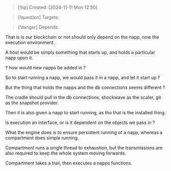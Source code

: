 
>[!tip] Created: [2024-11-11 Mon 12:50]

>[!question] Targets: 

>[!danger] Depends: 

That is is our blockchain or not should only depend on the napp, now the execution environment.

A host would be simply something that starts up, and holds a particular napp upon it.

? how would new napps be added in ?

So to start running a napp, we would pass it in a napp, and let it start up ?

But the thing that holds the napps and the db connections seems different ?

The cradle should pull in the db connections, shockwave as the scaler, git as the snapshot provider.

Then it is also given a napp to start running, as tho that is the installed thing.

Is execution an interface, or is it dependent on the objects we pass in ?

What the engine does is to ensure persistent running of a napp, whereas a compartment does simple running.

Compartment runs a single thread to exhaustion, but the transmissions are also required to keep the whole system moving forwards.

Compartment takes a trail, then executes a napps functions.